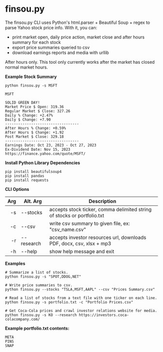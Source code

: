 # finsou.py

The finsou.py CLI uses Python's html.parser + Beautiful Soup + regex to parse Yahoo stock price info. With it, you can:

- print market open, daily price action, market close and after hours summary for each stock
- export price summaries queried to csv
- download earnings reports and media with urllib

After hours only. This tool only currently works after the market has closed normal market hours.

**Example Stock Summary**
```
python finsou.py -s MSFT

MSFT

SOLID GREEN DAY!
Market Price $ Open: 319.36
Regular Market $ Close: 327.26
Daily % Change: +2.47%
Daily $ Change: +7.90
----------------------------------
After Hours % Change: +0.59%
After Hours $ Change: +1.92
Post Market $ Close: 329.18
----------------------------------
Earnings Date: Oct 23, 2023 - Oct 27, 2023
Ex-Dividend Date: Nov 15, 2023
https://finance.yahoo.com/quote/MSFT/
```
**Install Python Library Dependencies**
```
pip install beautifulsoup4
pip install pandas
pip install requests
```

**CLI Options**

| Arg  | Alt. Arg  | Description										                         |
|-----:|-----------|-----------------------------------------------------------------------------|
|   -s | --stocks  | accepts stock ticker, comma delimited string of stocks or portfolio.txt     |
|   -c | --csv     | write csv summary to given file, ex: "csv_name.csv"                         |
|   -r | --research| accepts investor resources url, downloads PDF, docx, csv, xlsx + mp3        |
|   -h | --help    | show help message and exit  						                         |

**Examples**
```
# Summarize a list of stocks.
python finsou.py -s "SPOT,DDOG,NET"

# Write price summaries to csv.
python finsou.py --stocks "TSLA,MSFT,AAPL" --csv "Prices Summary.csv"

# Read a list of stocks from a text file with one ticker on each line.
python finsou.py -s portfolio.txt -c "Portfolio Prices.csv"

# Get Coca-Cola prices and crawl investor relations website for media.
python finsou.py -s KO --research https://investors.coca-colacompany.com/
```
**Example portfolio.txt contents:**
```
META
PINS
SNAP
```

